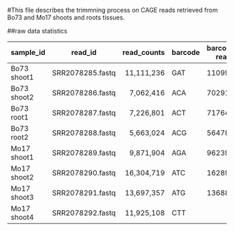 #This file describes the trimmning process on CAGE reads retrieved from Bo73 and Mo17 shoots and roots tissues.

##raw data statistics

|sample_id   | read_id 			 | read_counts | barcode |barcode_positive read counts |
|------------|:----------------:|------------:|---------|--------------|
|Bo73 shoot1 |SRR2078285.fastq  |	11,111,236 |GAT|11099583|
|Bo73 shoot2 |SRR2078286.fastq  |	7,062,416 |ACA|7029136|
|Bo73 root1	 |SRR2078287.fastq |	7,226,801|ACT|7176445|
|Bo73 root2	 |SRR2078288.fastq|	5,663,024|ACG|5647880|
|Mo17 shoot1  |SRR2078289.fastq|	9,871,904|AGA|9623951|
|Mo17 shoot2|SRR2078290.fastq|	16,304,719|ATC|16289884|
|Mo17 shoot3|SRR2078291.fastq|	13,697,357|ATG|13688021|
|Mo17 shoot4|SRR2078292.fastq|	11,925,108|CTT||11914352|






